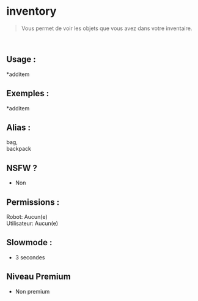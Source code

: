 # inventory

> Vous permet de voir les objets que vous avez dans votre inventaire.

<br>

## Usage :

*additem

## Exemples :

*additem

## Alias :

bag,
<br>backpack

## NSFW ?

- Non

## Permissions :

Robot: Aucun(e)
<br>
Utilisateur: Aucun(e)

## Slowmode :

- 3 secondes

## Niveau Premium

- Non premium